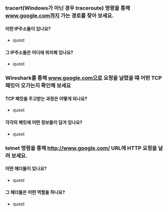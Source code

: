 ### tracert(Windows가 아닌 경우 traceroute) 명령을 통해 www.google.com까지 가는 경로를 찾아 보세요.

#### 어떤 IP주소들이 있나요?
* quest

#### 그 IP주소들은 어디에 위치해 있나요?
* quest

### Wireshark를 통해 www.google.com으로 요청을 날렸을 떄 어떤 TCP 패킷이 오가는지 확인해 보세요

#### TCP 패킷을 주고받는 과정은 어떻게 되나요?
* quest

#### 각각의 패킷에 어떤 정보들이 담겨 있나요?
* quest

### telnet 명령을 통해 http://www.google.com/ URL에 HTTP 요청을 날려 보세요.
#### 어떤 헤더들이 있나요?
* quest

#### 그 헤더들은 어떤 역할을 하나요?
* quest
